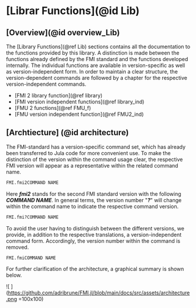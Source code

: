 # [Librar Functions](@id Lib)

## [Overview](@id overview_Lib)
The [Library Functions](@ref Lib) sections contains all the documentation to the functions provided by this library. A distinction is made between the functions already defined by the FMI standard and the functions developed internally. The individual functions are available in version-specific as well as version-independent form. In order to maintain a clear structure, the version-dependent commands are followed by a chapter for the respective version-independent commands.

- [FMI 2 library function](@ref library)
- [FMI version independent functions](@ref library_ind)
- [FMU 2 functions](@ref FMU_f)
- [FMU version independent function](@ref FMU2_ind)

## [Archtiecture] (@id architecture)
The FMI-standard has a version-specific command set, which has already been transferred to Jula code for more convenient use. To make the distinction of the version within the command usage clear, the respective FMI version will appear as a representative within the related command name.

```julia
FMI.fmi2COMMAND NAME
```

Here __*fmi2*__ stands for the second FMI standard version with the following __*COMMAND NAME*__. In general terms, the version number "__*?*__" will change within the command name to indicate the respective command version.
```julia
FMI.fmi?COMMAND NAME
```

To avoid the user having to distinguish between the different versions, we provide, in addition to the respective translations, a version-independent command form. Accordingly, the version number within the command is removed.
```julia
FMI.fmiCOMMAND NAME
```
For further clarification of the architecture, a graphical summary is shown below.  

![ ](https://github.com/adribrune/FMI.jl/blob/main/docs/src/assets/architecture.png =100x100)

